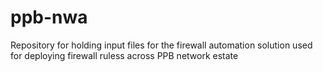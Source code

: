 # ppb-nwa
Repository for holding input files for the firewall automation solution used for deploying firewall ruless across PPB network estate
